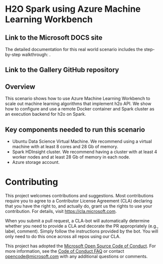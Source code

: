 # H2O Spark using Azure Machine Learning Workbench

## Link to the Microsoft DOCS site

The detailed documentation for this real world scenario includes the step-by-step walkthrough:
.


## Link to the Gallery GitHub repository


## Overview

This scenario shows how to use Azure Machine Learning Workbench to scale out machine learning algorithms that implement h2o API. We show how to configure and use a remote Docker container and Spark cluster as an execution backend for h2o on Spark.

## Key components needed to run this scenario

* Ubuntu Data Science Virtual Machine. We recommend using a virtual machine with at least 8 cores and 28 Gb of memory.
* Spark HDInsight cluster. We recommend having a cluster with at least 4 worker nodes and at least 28 Gb of memory in each node. 
* Azure storage account. 

# Contributing

This project welcomes contributions and suggestions.  Most contributions require you to agree to a
Contributor License Agreement (CLA) declaring that you have the right to, and actually do, grant us
the rights to use your contribution. For details, visit https://cla.microsoft.com.

When you submit a pull request, a CLA-bot will automatically determine whether you need to provide
a CLA and decorate the PR appropriately (e.g., label, comment). Simply follow the instructions
provided by the bot. You will only need to do this once across all repos using our CLA.

This project has adopted the [Microsoft Open Source Code of Conduct](https://opensource.microsoft.com/codeofconduct/).
For more information, see the [Code of Conduct FAQ](https://opensource.microsoft.com/codeofconduct/faq/) or
contact [opencode@microsoft.com](mailto:opencode@microsoft.com) with any additional questions or comments.
